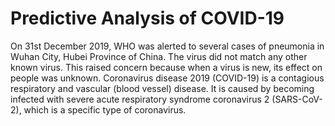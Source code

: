 # Predictive Analysis of COVID-19

      
  On 31st  December 2019, WHO was alerted to several cases of pneumonia in Wuhan City, Hubei Province of China. The virus did not match any other known virus. This raised 
concern because when a virus is new,  its effect on people was unknown.
  Coronavirus disease 2019 (COVID-19) is a contagious respiratory and vascular (blood vessel) disease. It is caused by becoming infected with severe acute respiratory 
syndrome coronavirus 2 (SARS-CoV-2), which is a specific type of coronavirus. 
